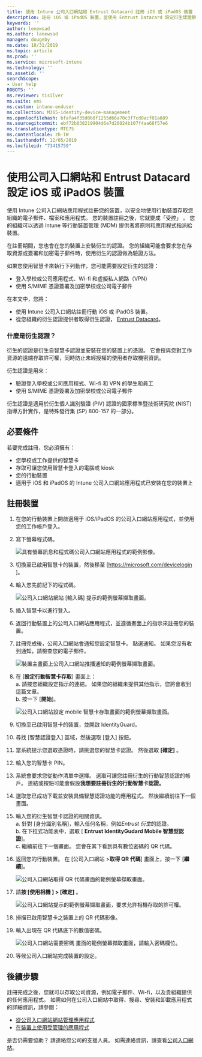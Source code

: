 ```yaml
---
title: 使用 Intune 公司入口網站和 Entrust Datacard 註冊 iOS 或 iPadOS 裝置
description: 註冊 iOS 或 iPadOS 裝置，並使用 Entrust Datacard 設定衍生認證驗證。
keywords: ''
author: lenewsad
ms.author: lanewsad
manager: dougeby
ms.date: 10/31/2019
ms.topic: article
ms.prod: ''
ms.service: microsoft-intune
ms.technology: ''
ms.assetid: ''
searchScope:
- User help
ROBOTS: ''
ms.reviewer: tisilver
ms.suite: ems
ms.custom: intune-enduser
ms.collection: M365-identity-device-management
ms.openlocfilehash: bfafa4f35d0b8f1255d66a70c3f7cd0acf01a889
ms.sourcegitcommit: ebf72b038219904d6e7d20024b107f4aa68f57e6
ms.translationtype: MTE75
ms.contentlocale: zh-TW
ms.lasthandoff: 12/05/2019
ms.locfileid: "73415759"
---
```

# <a name="set-up-ios-or-ipados-device-with-company-portal-and-entrust-datacard"></a>使用公司入口網站和 Entrust Datacard 設定 iOS 或 iPadOS 裝置

使用 Intune 公司入口網站應用程式註冊您的裝置，以安全地使用行動裝置存取您組織的電子郵件、檔案和應用程式。 您的裝置註冊之後，它就變成「受控」  。 您的組織可以透過 Intune 等行動裝置管理 (MDM) 提供者將原則和應用程式指派給裝置。  

在註冊期間，您也會在您的裝置上安裝衍生的認證。 您的組織可能會要求您在存取資源或簽署和加密電子郵件時，使用衍生的認證做為驗證方法。 

如果您使用智慧卡來執行下列動作，您可能需要設定衍生的認證：  

* 登入學校或公司應用程式、Wi-fi 和虛擬私人網路（VPN）
* 使用 S/MIME 憑證簽署及加密學校或公司電子郵件  

在本文中，您將：  

   * 使用 Intune 公司入口網站註冊行動 iOS 或 iPadOS 裝置。  
   * 從您組織的衍生認證提供者取得衍生認證， [Entrust Datacard](https://www.entrustdatacard.com/)。  

### <a name="what-are-derived-credentials"></a>什麼是衍生認證？  
衍生的認證是衍生自智慧卡認證並安裝在您的裝置上的憑證。 它會授與您對工作資源的遠端存取許可權，同時防止未經授權的使用者存取機密資訊。  

衍生認證是用來： 
* 驗證登入學校或公司應用程式、Wi-fi 和 VPN 的學生和員工
* 使用 S/MIME 憑證簽署及加密學校或公司電子郵件

衍生認證是適用於衍生個人識別驗證 (PIV) 認證的國家標準暨技術研究院 (NIST) 指導方針實作，是特殊發行集 (SP) 800-157 的一部分。  

## <a name="prerequisites"></a>必要條件

 若要完成註冊，您必須擁有：

* 您學校或工作提供的智慧卡
* 存取可讓您使用智慧卡登入的電腦或 kiosk
* 您的行動裝置
* 適用于 iOS 和 iPadOS 的 Intune 公司入口網站應用程式已安裝在您的裝置上  


## <a name="enroll-device"></a>註冊裝置  
1. 在您的行動裝置上開啟適用于 iOS/iPadOS 的公司入口網站應用程式，並使用您的工作帳戶登入。  

2. 寫下螢幕程式碼。  

    ![具有螢幕訊息和程式碼公司入口網站應用程式的範例影像。](./media/copy-code-intercede.png)   

3. 切換至已啟用智慧卡的裝置，然後移至 [https://microsoft.com/devicelogin ]。 
4. 輸入您先前記下的程式碼。  

    ![公司入口網站網站 [輸入碼] 提示的範例螢幕擷取畫面。](./media/enter-code-intercede.png)   

5. 插入智慧卡以進行登入。   
6. 返回行動裝置上的公司入口網站應用程式，並遵循畫面上的指示來註冊您的裝置。  
7. 註冊完成後，公司入口網站會通知您設定智慧卡。 點選通知。 如果您沒有收到通知，請檢查您的電子郵件。   

    ![裝置主畫面上公司入口網站推播通知的範例螢幕擷取畫面。](./media/action-required-in-app-intercede.png)  

8. 在 [**設定行動智慧卡存取**] 畫面上：   
    a. 請按您組織設定指示的連結。 如果您的組織未提供其他指示，您將會收到這篇文章。  
    b. 按一下 [**開始**]。  

    ![公司入口網站設定 mobile 智慧卡存取畫面的範例螢幕擷取畫面。](./media/smart-card-info-intercede.png)

9. 切換至已啟用智慧卡的裝置，並開啟 IdentityGuard。 
10. 尋找 [智慧認證登入] 區域，然後選取 [登入] 按鈕。  
11. 當系統提示您選取憑證時，請挑選您的智慧卡認證。 然後選取 **[確定]** 。 
12. 輸入您的智慧卡 PIN。  
13. 系統會要求您從動作清單中選擇。 選取可讓您註冊衍生的行動智慧認證的帳戶。 連結或按鈕可能會假設**我想要註冊衍生的行動智慧卡認證。**  
14. 選取您已成功下載並安裝具備智慧認證功能的應用程式。 然後繼續前往下一個畫面。   
15. 輸入您的衍生智慧卡認證的相關資訊。  
    a. 針對 [身分識別名稱]，輸入任何名稱，例如*Entrust 衍生*的認證。  
    b. 在下拉式功能表中，選取 [ **Entrust IdentityGudard Mobile 智慧型認證**]。  
    c. 繼續前往下一個畫面。 您會在其下看到具有數位密碼的 QR 代碼。  

16. 返回您的行動裝置。 在 [公司入口網站 >**取得 QR 代碼**] 畫面上，按一下 [**繼續**]。 

    ![公司入口網站取得 QR 代碼畫面的範例螢幕擷取畫面。](./media/get-qr-code-intercede.png)  
17. 請**按 [使用相機** **] > [確定]** 。  

    ![公司入口網站提示的範例螢幕擷取畫面，要求允許相機存取的許可權。](./media/allow-cp-camera-access-intercede.png)  
18. 掃描已啟用智慧卡之裝置上的 QR 代碼影像。  
19. 輸入出現在 QR 代碼底下的數值密碼。  

    ![公司入口網站需要密碼 畫面的範例螢幕擷取畫面，請輸入密碼欄位。](./media/enter-password-derived-credentials.png)   

20. 等候公司入口網站完成裝置的設定。  


## <a name="next-steps"></a>後續步驟  
註冊完成之後，您就可以存取公司資源，例如電子郵件、Wi-fi，以及貴組織提供的任何應用程式。 如需如何在公司入口網站中取得、搜尋、安裝和卸載應用程式的詳細資訊，請參閱：

* [從公司入口網站網站管理應用程式](manage-apps-cpweb.md)  
* [在裝置上使用受管理的應用程式](use-managed-apps-on-your-device-ios.md)  

是否仍需要協助？ 請連絡您公司的支援人員。 如需連絡資訊，請查看[公司入口網站](https://go.microsoft.com/fwlink/?linkid=2010980)。  

